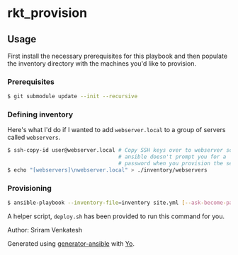 # rkt_provision

## Usage
First install the necessary prerequisites for this playbook and then
populate the inventory directory with the machines you'd like to
provision.

### Prerequisites
```sh
$ git submodule update --init --recursive
```

### Defining inventory

Here's what I'd do if I wanted to add `webserver.local` to a group of servers
called `webservers`.

```sh
$ ssh-copy-id user@webserver.local # Copy SSH keys over to webserver so
                                   # ansible doesn't prompt you for a
                                   # password when you provision the server.
$ echo "[webservers]\nwebserver.local" > ./inventory/webservers
```

### Provisioning
```sh
$ ansible-playbook --inventory-file=inventory site.yml [--ask-become-pass]
```
A helper script, `deploy.sh` has been provided to run this command for you.

Author: Sriram Venkatesh

Generated using
[generator-ansible](http://github.com/willprice/generator-ansible) with
[Yo](yeoman.io).
